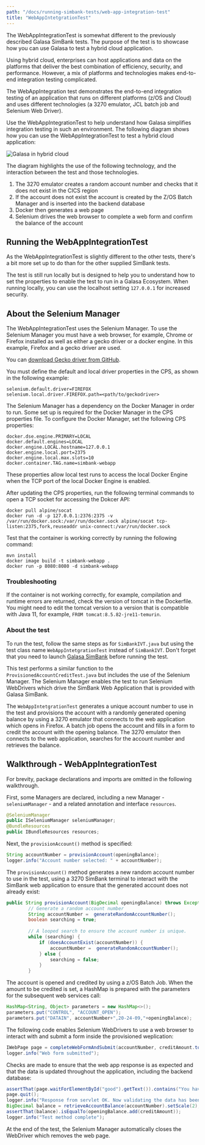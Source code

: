 ```yaml
---
path: "/docs/running-simbank-tests/web-app-integration-test"
title: "WebAppIntetgrationTest"
---
```


The WebAppIntegrationTest is somewhat different to the previously described Galasa SimBank tests. 
The purpose of the test is to showcase how you can use Galasa to test a hybrid cloud application. 

Using hybrid cloud, enterprises can host applications and data on the platforms that deliver the best combination of efficiency, security, and performance. However, a mix of platforms and technologies makes end-to-end integration testing complicated.

The WebAppIntegration test demonstrates the end-to-end integration testing of an application that runs on different platforms (z/OS and Cloud) and uses different technologies (a 3270 emulator, JCL batch job and Selenium Web Driver).

Use the WebAppIntegrationTest to help understand how Galasa simplifies integration testing in such an environment.  The following diagram shows how you can use the WebAppIntegrationTest to test a hybrid cloud application: 

![Galasa in hybrid cloud](../../galasa-hybrid-cloud.svg)

The diagram highlights the use of the following technology, and the interaction between the test and those technologies.

1. The 3270 emulator creates a random account number and checks that it does not exist in the CICS region
2. If the account does not exist the account is created by the Z/OS Batch Manager and is inserted into the backend database
3. Docker then generates a web page
4. Selenium drives the web browser to complete a web form and confirm the balance of the account


## Running the WebAppIntegrationTest

As the WebAppIntegrationTest is slightly different to the other tests, there's a bit more set up to do than for the other supplied SimBank tests. 

The test is still run locally but is designed to help you to understand how to set the properties to enable the test to run in a Galasa Ecosystem. When running locally, you can use the localhost setting `127.0.0.1` for increased security. 

## About the Selenium Manager

The WebAppIntegrationTest uses the Selenium Manager. To use the Selenium Manager you must have a web browser, for example, Chrome or Firefox installed as well as either a gecko driver or a docker engine. In this example, Firefox and a gecko driver are used. 

You can <a href="https://github.com/mozilla/geckodriver/releases" target="_blank"> download Gecko driver from GitHub</a>. 

You must define the default and local driver properties in the CPS, as shown in the following example:

```
selenium.default.driver=FIREFOX
selenium.local.driver.FIREFOX.path=<path/to/geckodriver>
```

The Selenium Manager has a dependency on the Docker Manager in order to run. Some set up is required for the Docker Manager in the CPS properties file. To configure the Docker Manager, set the following CPS properties:  

```
docker.dse.engine.PRIMARY=LOCAL
docker.default.engines=LOCAL
docker.engine.LOCAL.hostname=127.0.0.1
docker.engine.local.port=2375
docker.engine.local.max.slots=10
docker.container.TAG.name=simbank-webapp
```

These properties allow local test runs to access the local Docker Engine when the TCP port of the local Docker Engine is enabled.


After updating the CPS properties, run the following terminal commands to open a TCP socket for accessing the Dokcer API:

```
docker pull alpine/socat
docker run -d -p 127.0.0.1:2376:2375 -v /var/run/docker.sock:/var/run/docker.sock alpine/socat tcp-listen:2375,fork,reuseaddr unix-connect:/var/run/docker.sock
```

Test that the container is working correctly by running the following command:

```
mvn install
docker image build -t simbank-webapp .
docker run -p 8080:8080 -d simbank-webapp
```

### Troubleshooting

If the container is not working correctly, for example, compilation and runtime errors are returned, check the version of tomcat in the Dockerfile. You might need to edit the tomcat version to a version that is compatible with Java 11, for example, ```FROM tomcat:8.5.82-jre11-temurin```.


### About the test

To run the test, follow the same steps as for `SimBankIVT.java` but using the test class name `WebAppIntetgrationTest` instead of `SimBankIVT`. Don't forget that you need to launch [Galasa SimBank](/docs/getting-started/simbank) before running the test.

This test performs a similar function to the `ProvisionedAccountCreditTest.java` but includes the use of the Selenium Manager. The Selenium Manager enables the test to run Selenium WebDrivers which drive the SimBank Web Application that is provided with Galasa SimBank. 

The `WebAppIntetgrationTest` generates a unique account number to use in the test and provisions the account with a randomly generated opening balance by using a 3270 emulator that connects to the web application which opens in Firefox. A batch job opens the account and fills in a form to credit the account with the opening balance. The 3270 emulator then connects to the web application, searches for the account number and retrieves the balance.  


## Walkthrough - WebAppIntegrationTest

For brevity, package declarations and imports are omitted in the following walkthrough.

First, some Managers are declared, including a new Manager - `seleniumManager` - and a related annotation and interface `resources`.

```java
@SeleniumManager
public ISeleniumManager seleniumManager;
@BundleResources
public IBundleResources resources;
```

Next, the `provisionAccount()` method is specified: 

```java
String accountNumber = provisionAccount(openingBalance);
logger.info("Account number selected: " + accountNumber);
```

The `provisionAccount()` method generates a new random account number to use in the test, using a 3270 SimBank terminal to interact with the SimBank web application to ensure that the generated account does not already exist:

```java
public String provisionAccount(BigDecimal openingBalance) throws Exception {
		// Generate a random account number
		String accountNumber =  generateRandomAccountNumber();
		boolean searching = true;
		
		// A looped search to ensure the account number is unique.
		while (searching) {
			if (doesAccountExist(accountNumber)) {
				accountNumber =  generateRandomAccountNumber();
			} else {
				searching = false;
			}
		}
```

The account is opened and credited by using a z/OS Batch Job. When the amount to be credited is set, a HashMap is prepared with the parameters for the subsequent web services call:

```java
HashMap<String, Object> parameters = new HashMap<>();
parameters.put("CONTROL", "ACCOUNT_OPEN");
parameters.put("DATAIN", accountNumber+",20-24-09,"+openingBalance);
```

The following code enables Selenium WebDrivers to use a web browser to interact with and submit a form inside the provisioned weplication:

```java
IWebPage page = completeWebFormAndSubmit(accountNumber, creditAmount.toString());
logger.info("Web form submitted");
```

Checks are made to ensure that the web app response is as expected and that the data is updated throughout the application, including the backend database:

```java
assertThat(page.waitForElementById("good").getText()).contains("You have successfully completed the transaction");
page.quit();
logger.info("Response from servlet OK. Now validating the data has been updated in the database");
BigDecimal balance = retrieveAccountBalance(accountNumber).setScale(2);
assertThat(balance).isEqualTo(openingBalance.add(creditAmount));
logger.info("Test method complete");
```

At the end of the test, the Selenium Manager automatically closes the WebDriver which removes the web page.










